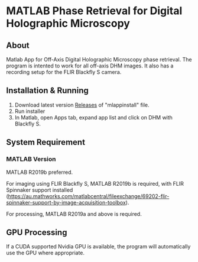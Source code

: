 # MATLAB Phase Retrieval for Digital Holographic Microscopy

## About

Matlab App for Off-Axis Digital Holographic Microscopy phase retrieval. The program is intented to work for all off-axis DHM images. It also has a recording setup for the FLIR Blackfly S camera.

## Installation & Running

1. Download latest version [Releases](https://github.com/PurelyWhite/DHM_MATLAB_ANUAOLAB/releases) of "mlappinstall" file.
2. Run installer
3. In Matlab, open Apps tab, expand app list and click on DHM with Blackfly S.

## System Requirement
### MATLAB Version
MATLAB R2019b preferred.

For imaging using FLIR Blackfly S, MATLAB R2019b is required, with FLIR Spinnaker support installed (https://au.mathworks.com/matlabcentral/fileexchange/69202-flir-spinnaker-support-by-image-acquisition-toolbox).

For processing, MATLAB R2019a and above is required.

## GPU Processing

If a CUDA supported Nvidia GPU is available, the program will automatically use the GPU where appropriate.
